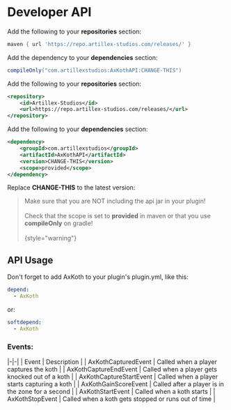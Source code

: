 # Developer API

<tabs>

<tab title="Gradle">

Add the following to your **repositories** section:
```groovy
maven { url 'https://repo.artillex-studios.com/releases/' }
```

Add the dependency to your **dependencies** section:

```groovy
compileOnly("com.artillexstudios:AxKothAPI:CHANGE-THIS")
```
</tab>

<tab title="Maven">

Add the following to your **repositories** section:
```xml
<repository>
    <id>Artillex-Studios</id>
    <url>https://repo.artillex-studios.com/releases/</url>
</repository>
```

Add the following to your **dependencies** section:

```xml
<dependency>
    <groupId>com.artillexstudios</groupId>
    <artifactId>AxKothAPI</artifactId>
    <version>CHANGE-THIS</version>
    <scope>provided</scope>
</dependency>
```
</tab>
</tabs>
<p>Replace <b>CHANGE-THIS</b> to the latest version: <a href="https://repo.artillex-studios.com/#/releases/com/artillexstudios/AxKothAPI"><img src="https://repo.artillex-studios.com/api/badge/latest/releases/com/artillexstudios/AxKothAPI?color=40c14a&amp;amp;name=AxKothAPI" alt=""/></a></p>

> Make sure that you are NOT including the api jar in your plugin!
> <br><br>Check that the scope is set to **provided** in maven or that you use **compileOnly** on gradle!</br></br>
{style="warning"}

## API Usage

Don't forget to add AxKoth to your plugin's plugin.yml, like this:
```yaml
depend:
  - AxKoth
```
or:
```yaml
softdepend:
  - AxKoth
```

### Events:

|-|-|
| Event | Description |
| AxKothCapturedEvent | Called when a player captures the koth |
| AxKothCaptureEndEvent | Called when a player gets knocked out of a koth |
| AxKothCaptureStartEvent | Called when a player starts capturing a koth |
| AxKothGainScoreEvent | Called after a player is in the zone for a second |
| AxKothStartEvent | Called when a koth starts |
| AxKothStopEvent | Called when a koth gets stopped or runs out of time |